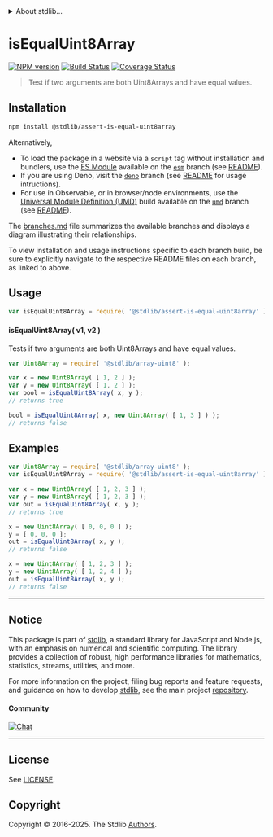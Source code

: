<!--

@license Apache-2.0

Copyright (c) 2025 The Stdlib Authors.

Licensed under the Apache License, Version 2.0 (the "License");
you may not use this file except in compliance with the License.
You may obtain a copy of the License at

   http://www.apache.org/licenses/LICENSE-2.0

Unless required by applicable law or agreed to in writing, software
distributed under the License is distributed on an "AS IS" BASIS,
WITHOUT WARRANTIES OR CONDITIONS OF ANY KIND, either express or implied.
See the License for the specific language governing permissions and
limitations under the License.

-->


<details>
  <summary>
    About stdlib...
  </summary>
  <p>We believe in a future in which the web is a preferred environment for numerical computation. To help realize this future, we've built stdlib. stdlib is a standard library, with an emphasis on numerical and scientific computation, written in JavaScript (and C) for execution in browsers and in Node.js.</p>
  <p>The library is fully decomposable, being architected in such a way that you can swap out and mix and match APIs and functionality to cater to your exact preferences and use cases.</p>
  <p>When you use stdlib, you can be absolutely certain that you are using the most thorough, rigorous, well-written, studied, documented, tested, measured, and high-quality code out there.</p>
  <p>To join us in bringing numerical computing to the web, get started by checking us out on <a href="https://github.com/stdlib-js/stdlib">GitHub</a>, and please consider <a href="https://opencollective.com/stdlib">financially supporting stdlib</a>. We greatly appreciate your continued support!</p>
</details>

# isEqualUint8Array

[![NPM version][npm-image]][npm-url] [![Build Status][test-image]][test-url] [![Coverage Status][coverage-image]][coverage-url] <!-- [![dependencies][dependencies-image]][dependencies-url] -->

> Test if two arguments are both Uint8Arrays and have equal values.

<section class="installation">

## Installation

```bash
npm install @stdlib/assert-is-equal-uint8array
```

Alternatively,

-   To load the package in a website via a `script` tag without installation and bundlers, use the [ES Module][es-module] available on the [`esm`][esm-url] branch (see [README][esm-readme]).
-   If you are using Deno, visit the [`deno`][deno-url] branch (see [README][deno-readme] for usage intructions).
-   For use in Observable, or in browser/node environments, use the [Universal Module Definition (UMD)][umd] build available on the [`umd`][umd-url] branch (see [README][umd-readme]).

The [branches.md][branches-url] file summarizes the available branches and displays a diagram illustrating their relationships.

To view installation and usage instructions specific to each branch build, be sure to explicitly navigate to the respective README files on each branch, as linked to above.

</section>

<section class="usage">

## Usage

```javascript
var isEqualUint8Array = require( '@stdlib/assert-is-equal-uint8array' );
```

#### isEqualUint8Array( v1, v2 )

Tests if two arguments are both Uint8Arrays and have equal values.

```javascript
var Uint8Array = require( '@stdlib/array-uint8' );

var x = new Uint8Array( [ 1, 2 ] );
var y = new Uint8Array( [ 1, 2 ] );
var bool = isEqualUint8Array( x, y );
// returns true

bool = isEqualUint8Array( x, new Uint8Array( [ 1, 3 ] ) );
// returns false
```

</section>

<!-- /.usage -->

<section class="notes">

</section>

<!-- /.notes -->

<section class="examples">

## Examples

<!-- eslint no-undef: "error" -->

```javascript
var Uint8Array = require( '@stdlib/array-uint8' );
var isEqualUint8Array = require( '@stdlib/assert-is-equal-uint8array' );

var x = new Uint8Array( [ 1, 2, 3 ] );
var y = new Uint8Array( [ 1, 2, 3 ] );
var out = isEqualUint8Array( x, y );
// returns true

x = new Uint8Array( [ 0, 0, 0 ] );
y = [ 0, 0, 0 ];
out = isEqualUint8Array( x, y );
// returns false

x = new Uint8Array( [ 1, 2, 3 ] );
y = new Uint8Array( [ 1, 2, 4 ] );
out = isEqualUint8Array( x, y );
// returns false
```

</section>

<!-- /.examples -->

<!-- Section for related `stdlib` packages. Do not manually edit this section, as it is automatically populated. -->

<section class="related">

</section>

<!-- /.related -->

<!-- Section for all links. Make sure to keep an empty line after the `section` element and another before the `/section` close. -->


<section class="main-repo" >

* * *

## Notice

This package is part of [stdlib][stdlib], a standard library for JavaScript and Node.js, with an emphasis on numerical and scientific computing. The library provides a collection of robust, high performance libraries for mathematics, statistics, streams, utilities, and more.

For more information on the project, filing bug reports and feature requests, and guidance on how to develop [stdlib][stdlib], see the main project [repository][stdlib].

#### Community

[![Chat][chat-image]][chat-url]

---

## License

See [LICENSE][stdlib-license].


## Copyright

Copyright &copy; 2016-2025. The Stdlib [Authors][stdlib-authors].

</section>

<!-- /.stdlib -->

<!-- Section for all links. Make sure to keep an empty line after the `section` element and another before the `/section` close. -->

<section class="links">

[npm-image]: http://img.shields.io/npm/v/@stdlib/assert-is-equal-uint8array.svg
[npm-url]: https://npmjs.org/package/@stdlib/assert-is-equal-uint8array

[test-image]: https://github.com/stdlib-js/assert-is-equal-uint8array/actions/workflows/test.yml/badge.svg?branch=main
[test-url]: https://github.com/stdlib-js/assert-is-equal-uint8array/actions/workflows/test.yml?query=branch:main

[coverage-image]: https://img.shields.io/codecov/c/github/stdlib-js/assert-is-equal-uint8array/main.svg
[coverage-url]: https://codecov.io/github/stdlib-js/assert-is-equal-uint8array?branch=main

<!--

[dependencies-image]: https://img.shields.io/david/stdlib-js/assert-is-equal-uint8array.svg
[dependencies-url]: https://david-dm.org/stdlib-js/assert-is-equal-uint8array/main

-->

[chat-image]: https://img.shields.io/gitter/room/stdlib-js/stdlib.svg
[chat-url]: https://app.gitter.im/#/room/#stdlib-js_stdlib:gitter.im

[stdlib]: https://github.com/stdlib-js/stdlib

[stdlib-authors]: https://github.com/stdlib-js/stdlib/graphs/contributors

[umd]: https://github.com/umdjs/umd
[es-module]: https://developer.mozilla.org/en-US/docs/Web/JavaScript/Guide/Modules

[deno-url]: https://github.com/stdlib-js/assert-is-equal-uint8array/tree/deno
[deno-readme]: https://github.com/stdlib-js/assert-is-equal-uint8array/blob/deno/README.md
[umd-url]: https://github.com/stdlib-js/assert-is-equal-uint8array/tree/umd
[umd-readme]: https://github.com/stdlib-js/assert-is-equal-uint8array/blob/umd/README.md
[esm-url]: https://github.com/stdlib-js/assert-is-equal-uint8array/tree/esm
[esm-readme]: https://github.com/stdlib-js/assert-is-equal-uint8array/blob/esm/README.md
[branches-url]: https://github.com/stdlib-js/assert-is-equal-uint8array/blob/main/branches.md

[stdlib-license]: https://raw.githubusercontent.com/stdlib-js/assert-is-equal-uint8array/main/LICENSE

</section>

<!-- /.links -->
